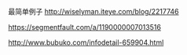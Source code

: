 

最简单例子
http://wiselyman.iteye.com/blog/2217746

https://segmentfault.com/a/1190000007013516




http://www.bubuko.com/infodetail-659904.html


